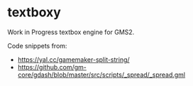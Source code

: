 # textboxy

Work in Progress textbox engine for GMS2.

Code snippets from:
 - https://yal.cc/gamemaker-split-string/
 - https://github.com/gm-core/gdash/blob/master/src/scripts/_spread/_spread.gml
